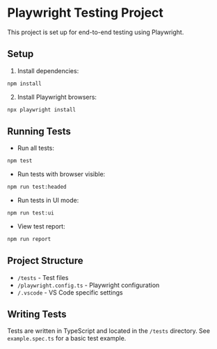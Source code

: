 # Playwright Testing Project

This project is set up for end-to-end testing using Playwright.

## Setup

1. Install dependencies:
```bash
npm install
```

2. Install Playwright browsers:
```bash
npx playwright install
```

## Running Tests

- Run all tests:
```bash
npm test
```

- Run tests with browser visible:
```bash
npm run test:headed
```

- Run tests in UI mode:
```bash
npm run test:ui
```

- View test report:
```bash
npm run report
```

## Project Structure

- `/tests` - Test files
- `/playwright.config.ts` - Playwright configuration
- `/.vscode` - VS Code specific settings

## Writing Tests

Tests are written in TypeScript and located in the `/tests` directory. See `example.spec.ts` for a basic test example.